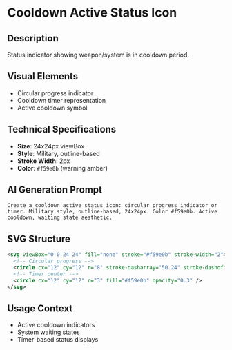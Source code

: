 # Cooldown Active Status Icon

## Description

Status indicator showing weapon/system is in cooldown period.

## Visual Elements

- Circular progress indicator
- Cooldown timer representation
- Active cooldown symbol

## Technical Specifications

- **Size**: 24x24px viewBox
- **Style**: Military, outline-based
- **Stroke Width**: 2px
- **Color**: `#f59e0b` (warning amber)

## AI Generation Prompt

```text
Create a cooldown active status icon: circular progress indicator or timer. Military style, outline-based, 24x24px. Color #f59e0b. Active cooldown, waiting state aesthetic.
```

## SVG Structure

```svg
<svg viewBox="0 0 24 24" fill="none" stroke="#f59e0b" stroke-width="2">
  <!-- Circular progress -->
  <circle cx="12" cy="12" r="8" stroke-dasharray="50.24" stroke-dashoffset="25.12" />
  <!-- Timer center -->
  <circle cx="12" cy="12" r="3" fill="#f59e0b" opacity="0.3" />
</svg>
```

## Usage Context

- Active cooldown indicators
- System waiting states
- Timer-based status displays
